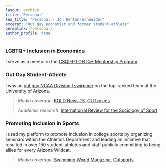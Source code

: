 ```yaml
---
layout: archive
title: "Personal"
seo_title: "Personal - Jon Denton-Schneider"
excerpt: "Out gay economist and former student-athlete"
permalink: /personal/
author_profile: true
---
```


<h3>LGBTQ+ Inclusion in Economics</h3>

<p>
I serve as a mentor in the <a href="https://sites.google.com/view/csqiep-mentoring">CSQIEP LGBTQ+ Mentorship Program</a>.
  </p>

<h3>Out Gay Student-Athlete</h3>

<p>
I was an <a href="https://www.outsports.com/2015/7/14/8938045/jon-denton-schneider-arizona-swimming-gay-coming-out">out gay NCAA Division I swimmer</a> on the top-ranked team at the University of Arizona.
 <blockquote>
  <p><i>Media coverage</i>: <a href="https://www.kold.com/story/30006001/i-was-a-bald-gay-wildcat-former-ua-swimmer-explains-coming-out-essay/">KOLD News 13</a>, <a href="https://outvoices.us/coming-out-to-the-team/">OUTvoices</a>
  </p>
  <p><i>Academic research</i>: <a href="https://journals.sagepub.com/doi/full/10.1177/1012690220969355">International Review for the
   Sociology of Sport</a>
  </p>
  </blockquote>
  </p>

<h3>Promoting Inclusion in Sports</h3>

<p>
I used my platform to promote inclusion in college sports by organizing seminars within the Athletics Department and leading an initiative that resulted in over 150 student-athletes and staff publicly committing to being allies for every Arizona Wildcat.
 <blockquote>
 <i>Media coverage</i>: <a href="https://www.swimmingworldmagazine.com/news/lgbtqia-rights-in-the-swimming-community/">Swimming World Magazine</a>, <a href="https://www.outsports.com/2015/11/24/9789116/arizona-wildcats-gay-lgbt-banner">Outsports</a>
  </blockquote>
  </p>
